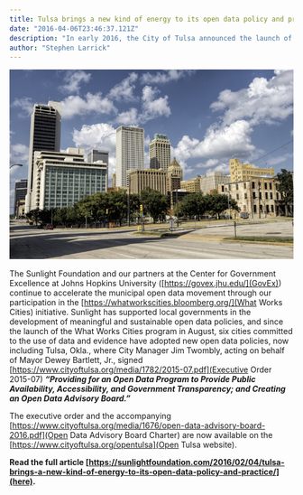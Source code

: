 ```yaml
---
title: Tulsa brings a new kind of energy to its open data policy and practice
date: "2016-04-06T23:46:37.121Z"
description: "In early 2016, the City of Tulsa announced the launch of both the Open Data Advisory Board, and Tulsa's Open Data portal. The launch was a step forward to implementing the recommendations of Mayor Dewey Bartlett's Executive Order 2015-07, authored in part by City Councilor G.T. Bynum and Code for Tulsa volunteers Luke Crouch and Carlos Moreno."
author: "Stephen Larrick"
---
```


![Downtown Tulsa, Oklahoma. Photo credit: Kool Cats Photography](./tulsa.jpg)

The Sunlight Foundation and our partners at the Center for Government Excellence at Johns Hopkins University ([https://govex.jhu.edu/](GovEx)) continue to accelerate the municipal open data movement through our participation in the [https://whatworkscities.bloomberg.org/](What Works Cities) initiative. Sunlight has supported local governments in the development of meaningful and sustainable open data policies, and since the launch of the What Works Cities program in August, six cities committed to the use of data and evidence have adopted new open data policies, now including Tulsa, Okla., where City Manager Jim Twombly, acting on behalf of Mayor Dewey Bartlett, Jr., signed [https://www.cityoftulsa.org/media/1782/2015-07.pdf](Executive Order 2015-07) ***“Providing for an Open Data Program to Provide Public Availability, Accessibility, and Government Transparency; and Creating an Open Data Advisory Board.”***

The executive order and the accompanying [https://www.cityoftulsa.org/media/1676/open-data-advisory-board-2016.pdf](Open Data Advisory Board Charter) are now available on the [https://www.cityoftulsa.org/opentulsa](Open Tulsa website).

**Read the full article [https://sunlightfoundation.com/2016/02/04/tulsa-brings-a-new-kind-of-energy-to-its-open-data-policy-and-practice/](here).**
